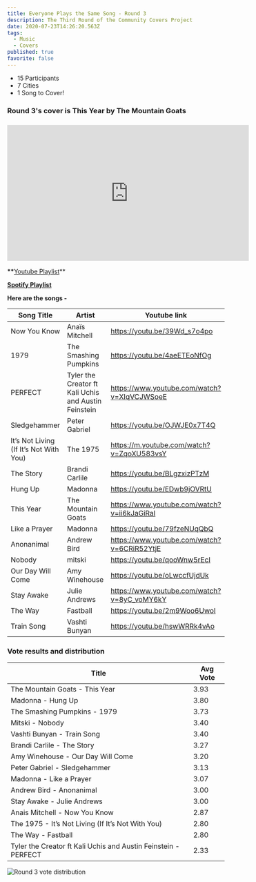 ```yaml
---
title: Everyone Plays the Same Song - Round 3
description: The Third Round of the Community Covers Project
date: 2020-07-23T14:26:20.563Z
tags:
  - Music
  - Covers
published: true
favorite: false
---
```

* 15 Participants
* 7 Cities
* 1 Song to Cover!



### Round 3's cover is This Year by The Mountain Goats

### <iframe width="560" height="315" src="https://www.youtube.com/embed/ii6kJaGiRaI" frameborder="0" allow="accelerometer; autoplay; encrypted-media; gyroscope; picture-in-picture" allowfullscreen></iframe>

**\*\***[Youtube Playlist](https://www.youtube.com/playlist?list=PLDkm3cHHN23Hg50kPq3B6E0uxJER_u53i)\*\*

**[Spotify Playlist](https://open.spotify.com/playlist/3DAOeXa3tgKvv7i4gfbGHX?si=2vEQzpEvSIGObzug0AMrig)**

**Here are the songs -**

| Song Title                             | Artist                                               | Youtube link                                |
| -------------------------------------- | ---------------------------------------------------- | ------------------------------------------- |
| Now You Know                           | Anaïs Mitchell                                       | https://youtu.be/39Wd_s7o4po                |
| 1979                                   | The Smashing Pumpkins                                | https://youtu.be/4aeETEoNfOg                |
| PERFECT                                | Tyler the Creator ft Kali Uchis and Austin Feinstein | https://www.youtube.com/watch?v=XIqVCJWSoeE |
| Sledgehammer                           | Peter Gabriel                                        | https://youtu.be/OJWJE0x7T4Q                |
| It’s Not Living (If It’s Not With You) | The 1975                                             | https://m.youtube.com/watch?v=ZqoXU583vsY   |
| The Story                              | Brandi Carlile                                       | https://youtu.be/BLgzxizPTzM                |
| Hung Up                                | Madonna                                              | https://youtu.be/EDwb9jOVRtU                |
| This Year                              | The Mountain Goats                                   | https://www.youtube.com/watch?v=ii6kJaGiRaI |
| Like a Prayer                          | Madonna                                              | https://youtu.be/79fzeNUqQbQ                |
| Anonanimal                             | Andrew Bird                                          | https://www.youtube.com/watch?v=6CRiR52YtjE |
| Nobody                                 | mitski                                               | https://youtu.be/qooWnw5rEcI                |
| Our Day Will Come                      | Amy Winehouse                                        | https://youtu.be/oLwccfUjdUk                |
| Stay Awake                             | Julie Andrews                                        | https://www.youtube.com/watch?v=8yC_voMY6kY |
| The Way                                | Fastball                                             | https://youtu.be/2m9Woo6UwoI                |
| Train Song                             | Vashti Bunyan                                        | https://youtu.be/hswWRRk4vAo                |

### Vote results and distribution

| Title                                                          | Avg Vote |
| -------------------------------------------------------------- | -------- |
| The Mountain Goats - This Year                                 | 3.93     |
| Madonna - Hung Up                                              | 3.80     |
| The Smashing Pumpkins - 1979                                   | 3.73     |
| Mitski - Nobody                                                | 3.40     |
| Vashti Bunyan - Train Song                                     | 3.40     |
| Brandi Carlile - The Story                                     | 3.27     |
| Amy Winehouse - Our Day Will Come                              | 3.20     |
| Peter Gabriel - Sledgehammer                                   | 3.13     |
| Madonna - Like a Prayer                                        | 3.07     |
| Andrew Bird - Anonanimal                                       | 3.00     |
| Stay Awake - Julie Andrews                                     | 3.00     |
| Anais Mitchell - Now You Know                                  | 2.87     |
| The 1975 - It’s Not Living (If It’s Not With You)              | 2.80     |
| The Way - Fastball                                             | 2.80     |
| Tyler the Creator ft Kali Uchis and Austin Feinstein - PERFECT | 2.33     |

![Round 3 vote distribution](/uploads/screen-shot-2020-08-02-at-8.47.20-pm.png "Round 3 vote distribution")